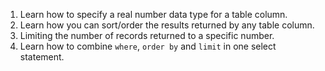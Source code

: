 1. Learn how to specify a real number data type for a table column.
2. Learn how you can sort/order the results returned by any table column.
3. Limiting the number of records returned to a specific number.
4. Learn how to combine `where`, `order by` and `limit` in one select statement.

